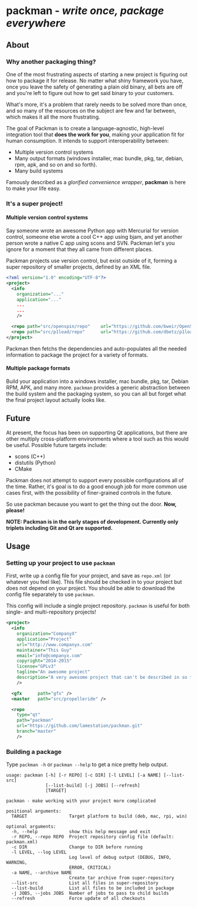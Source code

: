 # packman - *write once, package everywhere*




## About

### Why another packaging thing?

One of the most frustrating aspects of starting a new project is figuring out how to package it for release. No matter what shiny framework you have, once you leave the safety of generating a plain old binary, all bets are off and you're left to figure out how to get said binary to your customers.

What's more, it's a problem that rarely needs to be solved more than once, and so many of the resources on the subject are few and far between, which makes it all the more frustrating.

The goal of Packman is to create a language-agnostic, high-level integration tool that **does the work for you**, making your application fit for human consumption. It intends to support interoperability between:

* Multiple version control systems
* Many output formats (windows installer, mac bundle, pkg, tar, debian, rpm, apk, and so on and so forth).
* Many build systems

Famously described as a *glorified convenience wrapper*, **packman** is here to make your life easy.

### It's a super project!

#### Multiple version control systems

Say someone wrote an awesome Python app with Mercurial for version control, someone else wrote a cool C++ app using bjam, and yet another person wrote a native C app using scons and SVN. Packman let's you ignore for a moment that they all came from different places.

Packman projects use version control, but exist outside of it, forming a super repository of smaller projects, defined by an XML file.

```xml
<?xml version="1.0" encoding="UTF-8"?>
<project>
  <info
    organization="..."
    application="..."
    ...
    ...
    />

  <repo path="src/openspin/repo"    url="https://github.com/bweir/OpenSpin.git" />
  <repo path="src/p1load/repo"      url="https://github.com/dbetz/p1load.git" />
</project>
```
Packman then fetchs the dependencies and auto-populates all the needed information to package the project for a variety of formats.

#### Multiple package formats

Build your application into a windows installer, mac bundle, pkg, tar, Debian RPM, APK, and many more. `packman` provides a generic abstraction between the build system and the packaging system, so you can all but forget what the final project layout actually looks like.

## Future

At present, the focus has been on supporting Qt applications, but there are other multiply cross-platform environments where a tool such as this would be useful. Possible future targets include:

* scons (C++)
* distutils (Python)
* CMake

Packman does not attempt to support every possible configurations all of the time. Rather, it's goal is to do a good enough job for more common use cases first, with the possibility of finer-grained controls in the future.

So use packman because you want to get the thing out the door. **Now, please!**

**NOTE: Packman is in the early stages of development. Currently only triplets including Git and Qt are supported.**

## Usage

### Setting up your project to use `packman`

First, write up a config file for your project, and save as `repo.xml` (or whatever you feel like). This file should be checked in to your project but does not depend on your project. You should be able to download the config file separately to use `packman`.

This config will include a single project repository. `packman` is useful for both single- and multi-repository projects!
```xml
<project>
  <info
    organization="CompanyX"
    application="Project"
    url="http://www.companyx.com"
    maintainer="This Guy"
    email="info@companyx.com"
    copyright="2014-2015"
    license="GPLv3"
    tagline="An awesome project"
    description="A very awesome project that can't be described in so few words, this project is epic."
    />

  <gfx      path="gfx" />
  <master   path="src/propelleride" />

  <repo
    type="qt"
    path="packman"
    url="https://github.com/lamestation/packman.git"
    branch="master"
    />
```
### Building a package

Type `packman -h` or `packman --help` to get a nice pretty help output.

```
usage: packman [-h] [-r REPO] [-c DIR] [-l LEVEL] [-a NAME] [--list-src]
               [--list-build] [-j JOBS] [--refresh]
               [TARGET]

packman - make working with your project more complicated

positional arguments:
  TARGET                Target platform to build (deb, mac, rpi, win)

optional arguments:
  -h, --help            show this help message and exit
  -r REPO, --repo REPO  Project repository config file (default: packman.xml)
  -c DIR                Change to DIR before running
  -l LEVEL, --log LEVEL
                        Log level of debug output (DEBUG, INFO, WARNING,
                        ERROR, CRITICAL)
  -a NAME, --archive NAME
                        Create tar archive from super-repository
  --list-src            List all files in super-repository
  --list-build          List all files to be included in package
  -j JOBS, --jobs JOBS  Number of jobs to pass to child builds
  --refresh             Force update of all checkouts
```
